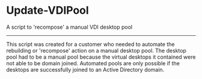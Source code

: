 # Update-VDIPool
A script to 'recompose' a manual VDI desktop pool

-------------------------------------------------
This script was created for a customer who needed to automate the rebuilding or 'recompose' action on a
manual desktop pool.  The desktop pool had to be a manual pool because the virtual desktops it contained
were not able to be domain joined.  Automated pools are only possible if the desktops are successfully
joined to an Active Directory domain.